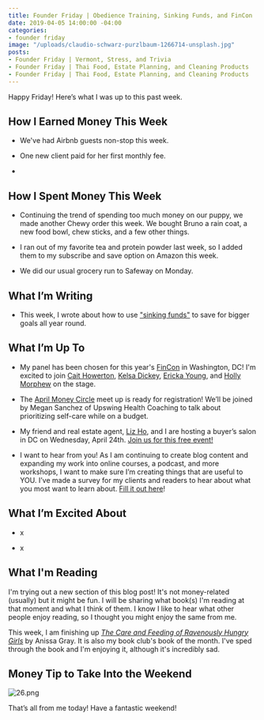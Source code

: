 ```yaml
---
title: Founder Friday | Obedience Training, Sinking Funds, and FinCon
date: 2019-04-05 14:00:00 -04:00
categories:
- founder friday
image: "/uploads/claudio-schwarz-purzlbaum-1266714-unsplash.jpg"
posts:
- Founder Friday | Vermont, Stress, and Trivia
- Founder Friday | Thai Food, Estate Planning, and Cleaning Products
- Founder Friday | Thai Food, Estate Planning, and Cleaning Products
---
```


Happy Friday! Here’s what I was up to this past week.

## How I Earned Money This Week

* We've had Airbnb guests non-stop this week.

* One new client paid for her first monthly fee.

* 

## How I Spent Money This Week

* Continuing the trend of spending too much money on our puppy, we made another Chewy order this week. We bought Bruno a rain coat, a new food bowl, chew sticks, and a few other things.

* I ran out of my favorite tea and protein powder last week, so I added them to my subscribe and save option on Amazon this week.

* We did our usual grocery run to Safeway on Monday. 

## What I’m Writing

* This week, I wrote about how to use ["sinking funds"](https://www.maggiegermano.com/blog/how-to-use-sinking-funds-to-save-for-goals-all-year/) to save for bigger goals all year round. 

## What I’m Up To

* My panel has been chosen for this year's [FinCon](https://finconexpo.com/) in Washington, DC! I'm excited to join [Cait Howerton](https://www.linkedin.com/in/caithowertonmba/), [Kelsa Dickey](https://fiscalfitnessphx.com/), [Ericka Young](https://www.tailormadebudgets.com/), and [Holly Morphew](https://www.financialimpact.com/) on the stage.

* The [April Money Circle](https://www.eventbrite.com/e/money-circle-honoring-self-care-keeping-your-pockets-full-tickets-59004572264) meet up is ready for registration! We’ll be joined by Megan Sanchez of Upswing Health Coaching to talk about prioritizing self-care while on a budget.

* My friend and real estate agent, [Liz Ho](https://www.rlahre.com/agent/liz-ho/), and I are hosting a buyer’s salon in DC on Wednesday, April 24th. [Join us for this free event!](https://www.eventbrite.com/e/what-does-it-financially-take-to-buy-a-home-a-buyers-salon-tickets-59796021510)

* I want to hear from you! As I am continuing to create blog content and expanding my work into online courses, a podcast, and more workshops, I want to make sure I’m creating things that are useful to YOU. I’ve made a survey for my clients and readers to hear about what you most want to learn about. [Fill it out here](https://docs.google.com/forms/d/e/1FAIpQLSedjARbOmwC3_EomplCDDmNze_ZVLHwymIhqJbNcNqvM6gWVg/viewform?usp=sf_link)!

## What I’m Excited About

* x

* x

## What I'm Reading

I'm trying out a new section of this blog post! It's not money-related (usually) but it might be fun. I will be sharing what book(s) I'm reading at that moment and what I think of them. I know I like to hear what other people enjoy reading, so I thought you might enjoy the same from me.

This week, I am finishing up *[The Care and Feeding of Ravenously Hungry Girls](https://www.amazon.com/Care-Feeding-Ravenously-Hungry-Girls/dp/1984802437)* by Anissa Gray. It is also my book club's book of the month. I've sped through the book and I'm enjoying it, although it's incredibly sad.

## Money Tip to Take Into the Weekend

![26.png](/uploads/26.png)

That’s all from me today! Have a fantastic weekend!